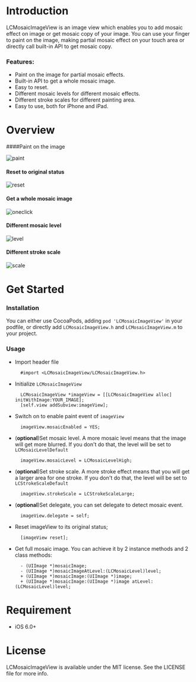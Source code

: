 # Introduction
LCMosaicImageView is an image view which enables you to add mosaic effect on image or get mosaic copy of your image. You can use your finger to paint on the image, making partial mosaic effect on your touch area or directly call built-in API to get mosaic copy.

### Features:

- Paint on the image for partial mosaic effects.
- Built-in API to get a whole mosaic image.
- Easy to reset.
- Different mosaic levels for different mosaic effects.
- Different stroke scales for different painting area.
- Easy to use, both for iPhone and iPad.

# Overview

####Paint on the image

<img src="http://7xl7ci.com1.z0.glb.clouddn.com/lcmosaicview_paint.gif" alt="paint" title="paint" />

#### Reset to original status

<img src="http://7xl7ci.com1.z0.glb.clouddn.com/lcmosaicview_reset.gif" alt="reset" title="reset" />

#### Get a whole mosaic image

<img src="http://7xl7ci.com1.z0.glb.clouddn.com/lcmosaicview_oneclick.gif" alt="oneclick" title="oneclick" />

#### Different mosaic level

<img src="http://7xl7ci.com1.z0.glb.clouddn.com/lcmosaicview_level.gif" alt="level" title="level" />

#### Different stroke scale

<img src="http://7xl7ci.com1.z0.glb.clouddn.com/lcmosaicview_stroke.gif" alt="scale" title="scale" />

# Get Started

### Installation

You can either use CocoaPods, adding `pod 'LCMosaicImageView'` in your podfile, or directly add `LCMosaicImageView.h` and `LCMosaicImageView.m` to your project.

### Usage

- Import header file

		#import <LCMosaicImageView/LCMosaicImageView.h>

- Initialize `LCMosaicImageView`

		LCMosaicImageView *imageView = [[LCMosaicImageView alloc] initWithImage:YOUR_IMAGE];
		[self.view addSubview:imageView];

- Switch on to enable paint event of `imageView`

		imageView.mosaicEnabled = YES;

- (**optional**)Set mosaic level. A more mosaic level means that the image will get more blurred. If you don't do that, the level will be set to `LCMosaicLevelDefault`

		imageView.mosaicLevel = LCMosaicLevelHigh;

- (**optional**)Set stroke scale. A more stroke effect means that you will get a larger area for one stroke. If you don't do that, the level will be set to `LCStrokeScaleDefault`

		imageView.strokeScale = LCStrokeScaleLarge;

- (**optional**)Set delegate, you can set delegate to detect mosaic event.
	
		imageView.delegate = self;

- Reset imageView to its original status;

		[imageView reset];

- Get full mosaic image. You can achieve it by 2 instance methods and 2 class methods:

		- (UIImage *)mosaicImage;
		- (UIImage *)mosaicImageAtLevel:(LCMosaicLevel)level;
		+ (UIImage *)mosaicImage:(UIImage *)image;
		+ (UIImage *)mosaicImage:(UIImage *)image atLevel:(LCMosaicLevel)level;

# Requirement

- iOS 6.0+

# License

LCMosaicImageView is available under the MIT license. See the LICENSE file for more info.